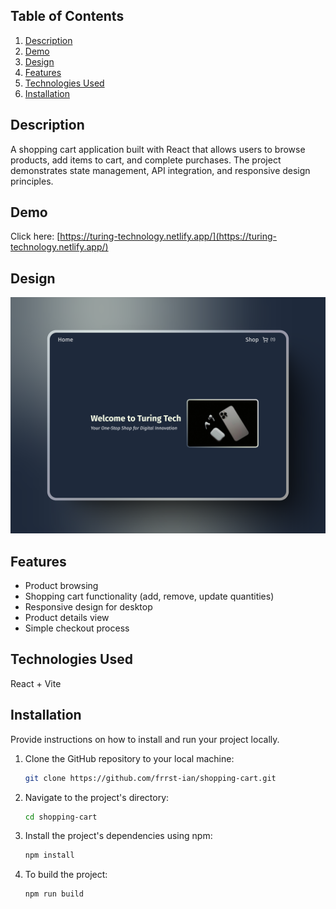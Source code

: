 ## Table of Contents

1. [Description](#description)
1. [Demo](#demo)
1. [Design](#design)
1. [Features](#features)
1. [Technologies Used](#technologies-used)
1. [Installation](#installation)

## Description

A shopping cart application built with React that allows users to browse products, add items to cart, and complete purchases. The project demonstrates state management, API integration, and responsive design principles.

## Demo

Click here: [https://turing-technology.netlify.app/](https://turing-technology.netlify.app/)

## Design


<div align='center'>
<img src='public/827_1x_shots_so.png' alt='Screenshot of desktop design'>
</div>

## Features

- Product browsing 
- Shopping cart functionality (add, remove, update quantities)
- Responsive design for desktop
- Product details view
- Simple checkout process

## Technologies Used

React + Vite

## Installation

Provide instructions on how to install and run your project locally.

1. Clone the GitHub repository to your local machine:

   ```bash
   git clone https://github.com/frrst-ian/shopping-cart.git
   ```

2. Navigate to the project's directory:

   ```bash
   cd shopping-cart
   ```

3. Install the project's dependencies using npm:

   ```bash
   npm install
   ```

4. To build the project:

   ```bash
   npm run build
   ```